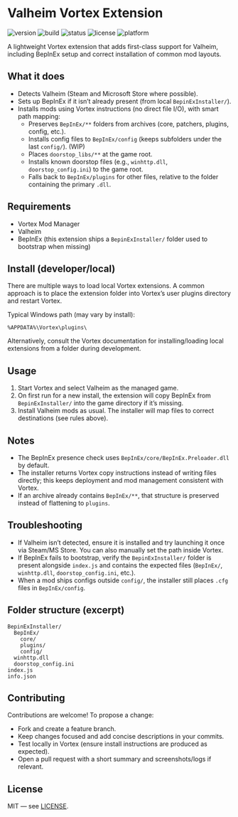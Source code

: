 # Valheim Vortex Extension

![version](https://img.shields.io/badge/version-0.1.7-informational)
![build](https://img.shields.io/badge/build-local-green)
![status](https://img.shields.io/badge/status-experimental-blue)
![license](https://img.shields.io/badge/license-MIT-green)
![platform](https://img.shields.io/badge/platform-Windows%2010%2B-lightgrey)

A lightweight Vortex extension that adds first-class support for Valheim, including BepInEx setup and correct installation of common mod layouts.

## What it does
- Detects Valheim (Steam and Microsoft Store where possible).
- Sets up BepInEx if it isn’t already present (from local `BepinExInstaller/`).
- Installs mods using Vortex instructions (no direct file I/O), with smart path mapping:
  - Preserves `BepInEx/**` folders from archives (core, patchers, plugins, config, etc.).
  - Installs config files to `BepInEx/config` (keeps subfolders under the last `config/`). (WIP)
  - Places `doorstop_libs/**` at the game root.
  - Installs known doorstop files (e.g., `winhttp.dll`, `doorstop_config.ini`) to the game root.
  - Falls back to `BepInEx/plugins` for other files, relative to the folder containing the primary `.dll`.

## Requirements
- Vortex Mod Manager
- Valheim
- BepInEx (this extension ships a `BepinExInstaller/` folder used to bootstrap when missing)

## Install (developer/local)
There are multiple ways to load local Vortex extensions. A common approach is to place the extension folder into Vortex’s user plugins directory and restart Vortex.

Typical Windows path (may vary by install):
```
%APPDATA%\Vortex\plugins\
```

Alternatively, consult the Vortex documentation for installing/loading local extensions from a folder during development.

## Usage
1. Start Vortex and select Valheim as the managed game.
2. On first run for a new install, the extension will copy BepInEx from `BepinExInstaller/` into the game directory if it’s missing.
3. Install Valheim mods as usual. The installer will map files to correct destinations (see rules above).

## Notes
- The BepInEx presence check uses `BepInEx/core/BepInEx.Preloader.dll` by default.
- The installer returns Vortex copy instructions instead of writing files directly; this keeps deployment and mod management consistent with Vortex.
- If an archive already contains `BepInEx/**`, that structure is preserved instead of flattening to `plugins`.

## Troubleshooting
- If Valheim isn’t detected, ensure it is installed and try launching it once via Steam/MS Store. You can also manually set the path inside Vortex.
- If BepInEx fails to bootstrap, verify the `BepinExInstaller/` folder is present alongside `index.js` and contains the expected files (`BepInEx/`, `winhttp.dll`, `doorstop_config.ini`, etc.).
- When a mod ships configs outside `config/`, the installer still places `.cfg` files in `BepInEx/config`.

## Folder structure (excerpt)
```
BepinExInstaller/
  BepInEx/
    core/
    plugins/
    config/
  winhttp.dll
  doorstop_config.ini
index.js
info.json
```

## Contributing
Contributions are welcome! To propose a change:
- Fork and create a feature branch.
- Keep changes focused and add concise descriptions in your commits.
- Test locally in Vortex (ensure install instructions are produced as expected).
- Open a pull request with a short summary and screenshots/logs if relevant.

## License
MIT — see [LICENSE](./LICENSE).
